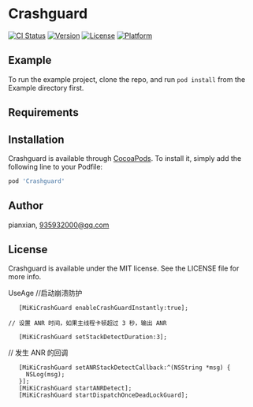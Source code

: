 # Crashguard

[![CI Status](https://img.shields.io/travis/huweiwei/Crashguard.svg?style=flat)](https://travis-ci.org/huweiwei/Crashguard)
[![Version](https://img.shields.io/cocoapods/v/Crashguard.svg?style=flat)](https://cocoapods.org/pods/Crashguard)
[![License](https://img.shields.io/cocoapods/l/Crashguard.svg?style=flat)](https://cocoapods.org/pods/Crashguard)
[![Platform](https://img.shields.io/cocoapods/p/Crashguard.svg?style=flat)](https://cocoapods.org/pods/Crashguard)

## Example

To run the example project, clone the repo, and run `pod install` from the Example directory first.

## Requirements

## Installation

Crashguard is available through [CocoaPods](https://cocoapods.org). To install
it, simply add the following line to your Podfile:

```ruby
pod 'Crashguard'
```

## Author

pianxian, 935932000@qq.com

## License

Crashguard is available under the MIT license. See the LICENSE file for more info.

UseAge
    //启动崩溃防护
 ```
    [MiKiCrashGuard enableCrashGuardInstantly:true];
 ```
    // 设置 ANR 时间，如果主线程卡顿超过 3 秒，输出 ANR
 ```
    [MiKiCrashGuard setStackDetectDuration:3];
 ```
   // 发生 ANR 的回调
 ```
    [MiKiCrashGuard setANRStackDetectCallback:^(NSString *msg) {
      NSLog(msg);
    }];
    [MiKiCrashGuard startANRDetect];
    [MiKiCrashGuard startDispatchOnceDeadLockGuard];
 ```

